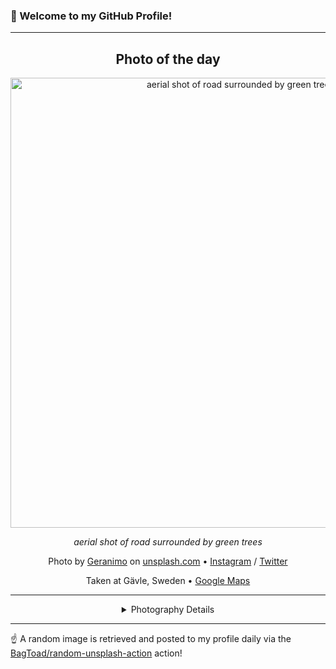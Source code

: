 ### 👋 Welcome to my GitHub Profile!

----
<div align="center">

## Photo of the day
  
  <a href="https://unsplash.com/photos/aerial-shot-of-road-surrounded-by-green-trees-qzgN45hseN0"><img width="720" src="https://images.unsplash.com/photo-1476231682828-37e571bc172f?crop=entropy&cs=tinysrgb&fit=max&fm=jpg&ixid=M3w1OTQ0OTd8MHwxfHJhbmRvbXx8fHx8fHx8fDE3NDkyNzY1NTV8&ixlib=rb-4.1.0&q=80&w=1080" alt="aerial shot of road surrounded by green trees"></a>
  
  <em>aerial shot of road surrounded by green trees</em>
  
  <em></em>

  Photo by [Geranimo](null) on [unsplash.com](https://unsplash.com/) • [Instagram](https://instagram.com/gerandeklerk) / [Twitter](https://twitter.com/gerandeklerk)
  
  Taken at Gävle, Sweden • [Google Maps](https://www.google.com/maps/search/?api=1&query=60.6748796,17.1412726)
  
  ---
  
<details>
<summary>Photography Details</summary>
  
| Parameter     | Value |
| ------------- | ----- |
| Camera Model  | FC300X |
| Exposure Time | 1/580 |
| Aperture      | 2.8 |
| Focal Length  | 3.6 |
| ISO           | 100 |
| Location      | Gävle, Sweden (Sweden) |
| Coordinates   | Latitude 60.6748796, Longitude 17.1412726 |

</details>

</div>

----

☝️ A random image is retrieved and posted to my profile daily via the [BagToad/random-unsplash-action](https://github.com/BagToad/random-unsplash-action) action!
